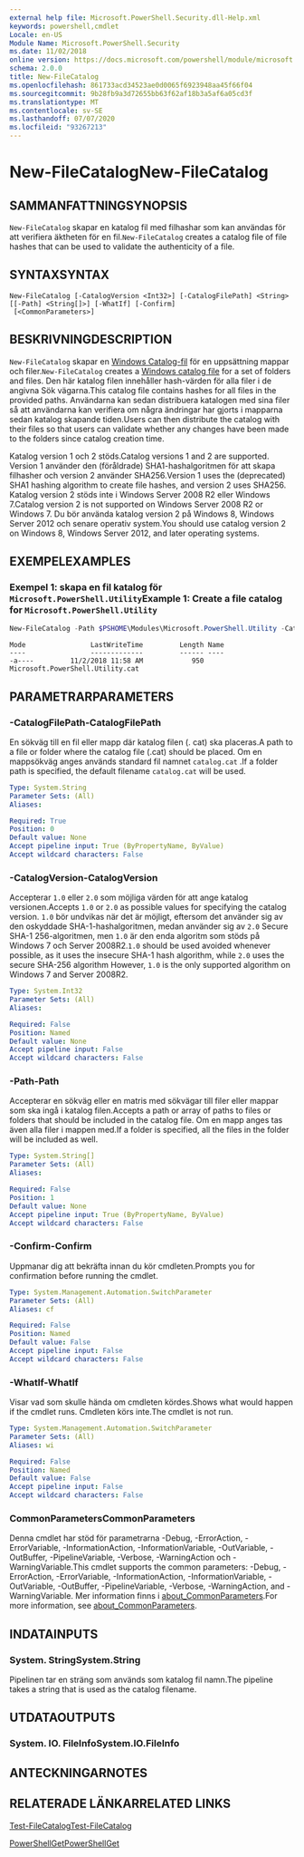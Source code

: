 ```yaml
---
external help file: Microsoft.PowerShell.Security.dll-Help.xml
keywords: powershell,cmdlet
Locale: en-US
Module Name: Microsoft.PowerShell.Security
ms.date: 11/02/2018
online version: https://docs.microsoft.com/powershell/module/microsoft.powershell.security/new-filecatalog?view=powershell-6&WT.mc_id=ps-gethelp
schema: 2.0.0
title: New-FileCatalog
ms.openlocfilehash: 861733acd34523ae0d0065f6923948aa45f66f04
ms.sourcegitcommit: 9b28fb9a3d72655bb63f62af18b3a5af6a05cd3f
ms.translationtype: MT
ms.contentlocale: sv-SE
ms.lasthandoff: 07/07/2020
ms.locfileid: "93267213"
---
```

# <span data-ttu-id="f8778-103">New-FileCatalog</span><span class="sxs-lookup"><span data-stu-id="f8778-103">New-FileCatalog</span></span>

## <span data-ttu-id="f8778-104">SAMMANFATTNING</span><span class="sxs-lookup"><span data-stu-id="f8778-104">SYNOPSIS</span></span>
<span data-ttu-id="f8778-105">`New-FileCatalog` skapar en katalog fil med filhashar som kan användas för att verifiera äktheten för en fil.</span><span class="sxs-lookup"><span data-stu-id="f8778-105">`New-FileCatalog` creates a catalog file of file hashes that can be used to validate the authenticity of a file.</span></span>

## <span data-ttu-id="f8778-106">SYNTAX</span><span class="sxs-lookup"><span data-stu-id="f8778-106">SYNTAX</span></span>

```
New-FileCatalog [-CatalogVersion <Int32>] [-CatalogFilePath] <String> [[-Path] <String[]>] [-WhatIf] [-Confirm]
 [<CommonParameters>]
```

## <span data-ttu-id="f8778-107">BESKRIVNING</span><span class="sxs-lookup"><span data-stu-id="f8778-107">DESCRIPTION</span></span>

<span data-ttu-id="f8778-108">`New-FileCatalog` skapar en [Windows Catalog-fil](/windows-hardware/drivers/install/catalog-files) för en uppsättning mappar och filer.</span><span class="sxs-lookup"><span data-stu-id="f8778-108">`New-FileCatalog` creates a [Windows catalog file](/windows-hardware/drivers/install/catalog-files) for a set of folders and files.</span></span>
<span data-ttu-id="f8778-109">Den här katalog filen innehåller hash-värden för alla filer i de angivna Sök vägarna.</span><span class="sxs-lookup"><span data-stu-id="f8778-109">This catalog file contains hashes for all files in the provided paths.</span></span>
<span data-ttu-id="f8778-110">Användarna kan sedan distribuera katalogen med sina filer så att användarna kan verifiera om några ändringar har gjorts i mapparna sedan katalog skapande tiden.</span><span class="sxs-lookup"><span data-stu-id="f8778-110">Users can then distribute the catalog with their files so that users can validate whether any changes have been made to the folders since catalog creation time.</span></span>

<span data-ttu-id="f8778-111">Katalog version 1 och 2 stöds.</span><span class="sxs-lookup"><span data-stu-id="f8778-111">Catalog versions 1 and 2 are supported.</span></span> <span data-ttu-id="f8778-112">Version 1 använder den (föråldrade) SHA1-hashalgoritmen för att skapa filhasher och version 2 använder SHA256.</span><span class="sxs-lookup"><span data-stu-id="f8778-112">Version 1 uses the (deprecated) SHA1 hashing algorithm to create file hashes, and version 2 uses SHA256.</span></span>
<span data-ttu-id="f8778-113">Katalog version 2 stöds inte i Windows Server 2008 R2 eller Windows 7.</span><span class="sxs-lookup"><span data-stu-id="f8778-113">Catalog version 2 is not supported on Windows Server 2008 R2 or Windows 7.</span></span>
<span data-ttu-id="f8778-114">Du bör använda katalog version 2 på Windows 8, Windows Server 2012 och senare operativ system.</span><span class="sxs-lookup"><span data-stu-id="f8778-114">You should use catalog version 2 on Windows 8, Windows Server 2012, and later operating systems.</span></span>

## <span data-ttu-id="f8778-115">EXEMPEL</span><span class="sxs-lookup"><span data-stu-id="f8778-115">EXAMPLES</span></span>

### <span data-ttu-id="f8778-116">Exempel 1: skapa en fil katalog för `Microsoft.PowerShell.Utility`</span><span class="sxs-lookup"><span data-stu-id="f8778-116">Example 1: Create a file catalog for `Microsoft.PowerShell.Utility`</span></span>

```powershell
New-FileCatalog -Path $PSHOME\Modules\Microsoft.PowerShell.Utility -CatalogFilePath \temp\Microsoft.PowerShell.Utility.cat -CatalogVersion 2.0
```

```Output
Mode                LastWriteTime         Length Name
----                -------------         ------ ----
-a----         11/2/2018 11:58 AM            950 Microsoft.PowerShell.Utility.cat
```

## <span data-ttu-id="f8778-117">PARAMETRAR</span><span class="sxs-lookup"><span data-stu-id="f8778-117">PARAMETERS</span></span>

### <span data-ttu-id="f8778-118">-CatalogFilePath</span><span class="sxs-lookup"><span data-stu-id="f8778-118">-CatalogFilePath</span></span>

<span data-ttu-id="f8778-119">En sökväg till en fil eller mapp där katalog filen (. cat) ska placeras.</span><span class="sxs-lookup"><span data-stu-id="f8778-119">A path to a file or folder where the catalog file (.cat) should be placed.</span></span>
<span data-ttu-id="f8778-120">Om en mappsökväg anges används standard fil namnet `catalog.cat` .</span><span class="sxs-lookup"><span data-stu-id="f8778-120">If a folder path is specified, the default filename `catalog.cat` will be used.</span></span>

```yaml
Type: System.String
Parameter Sets: (All)
Aliases:

Required: True
Position: 0
Default value: None
Accept pipeline input: True (ByPropertyName, ByValue)
Accept wildcard characters: False
```

### <span data-ttu-id="f8778-121">-CatalogVersion</span><span class="sxs-lookup"><span data-stu-id="f8778-121">-CatalogVersion</span></span>

<span data-ttu-id="f8778-122">Accepterar `1.0` eller `2.0` som möjliga värden för att ange katalog versionen.</span><span class="sxs-lookup"><span data-stu-id="f8778-122">Accepts `1.0` or `2.0` as possible values for specifying the catalog version.</span></span>
<span data-ttu-id="f8778-123">`1.0` bör undvikas när det är möjligt, eftersom det använder sig av den oskyddade SHA-1-hashalgoritmen, medan använder sig av `2.0` Secure SHA-1 256-algoritmen, men `1.0` är den enda algoritm som stöds på Windows 7 och Server 2008R2.</span><span class="sxs-lookup"><span data-stu-id="f8778-123">`1.0` should be used avoided whenever possible, as it uses the insecure SHA-1 hash algorithm, while `2.0` uses the secure SHA-256 algorithm However, `1.0` is the only supported algorithm on Windows 7 and Server 2008R2.</span></span>

```yaml
Type: System.Int32
Parameter Sets: (All)
Aliases:

Required: False
Position: Named
Default value: None
Accept pipeline input: False
Accept wildcard characters: False
```

### <span data-ttu-id="f8778-124">-Path</span><span class="sxs-lookup"><span data-stu-id="f8778-124">-Path</span></span>

<span data-ttu-id="f8778-125">Accepterar en sökväg eller en matris med sökvägar till filer eller mappar som ska ingå i katalog filen.</span><span class="sxs-lookup"><span data-stu-id="f8778-125">Accepts a path or array of paths to files or folders that should be included in the catalog file.</span></span>
<span data-ttu-id="f8778-126">Om en mapp anges tas även alla filer i mappen med.</span><span class="sxs-lookup"><span data-stu-id="f8778-126">If a folder is specified, all the files in the folder will be included as well.</span></span>

```yaml
Type: System.String[]
Parameter Sets: (All)
Aliases:

Required: False
Position: 1
Default value: None
Accept pipeline input: True (ByPropertyName, ByValue)
Accept wildcard characters: False
```

### <span data-ttu-id="f8778-127">-Confirm</span><span class="sxs-lookup"><span data-stu-id="f8778-127">-Confirm</span></span>

<span data-ttu-id="f8778-128">Uppmanar dig att bekräfta innan du kör cmdleten.</span><span class="sxs-lookup"><span data-stu-id="f8778-128">Prompts you for confirmation before running the cmdlet.</span></span>

```yaml
Type: System.Management.Automation.SwitchParameter
Parameter Sets: (All)
Aliases: cf

Required: False
Position: Named
Default value: False
Accept pipeline input: False
Accept wildcard characters: False
```

### <span data-ttu-id="f8778-129">-WhatIf</span><span class="sxs-lookup"><span data-stu-id="f8778-129">-WhatIf</span></span>

<span data-ttu-id="f8778-130">Visar vad som skulle hända om cmdleten kördes.</span><span class="sxs-lookup"><span data-stu-id="f8778-130">Shows what would happen if the cmdlet runs.</span></span>
<span data-ttu-id="f8778-131">Cmdleten körs inte.</span><span class="sxs-lookup"><span data-stu-id="f8778-131">The cmdlet is not run.</span></span>

```yaml
Type: System.Management.Automation.SwitchParameter
Parameter Sets: (All)
Aliases: wi

Required: False
Position: Named
Default value: False
Accept pipeline input: False
Accept wildcard characters: False
```

### <span data-ttu-id="f8778-132">CommonParameters</span><span class="sxs-lookup"><span data-stu-id="f8778-132">CommonParameters</span></span>

<span data-ttu-id="f8778-133">Denna cmdlet har stöd för parametrarna -Debug, -ErrorAction, -ErrorVariable, -InformationAction, -InformationVariable, -OutVariable, -OutBuffer, -PipelineVariable, -Verbose, -WarningAction och -WarningVariable.</span><span class="sxs-lookup"><span data-stu-id="f8778-133">This cmdlet supports the common parameters: -Debug, -ErrorAction, -ErrorVariable, -InformationAction, -InformationVariable, -OutVariable, -OutBuffer, -PipelineVariable, -Verbose, -WarningAction, and -WarningVariable.</span></span> <span data-ttu-id="f8778-134">Mer information finns i [about_CommonParameters](https://go.microsoft.com/fwlink/?LinkID=113216).</span><span class="sxs-lookup"><span data-stu-id="f8778-134">For more information, see [about_CommonParameters](https://go.microsoft.com/fwlink/?LinkID=113216).</span></span>

## <span data-ttu-id="f8778-135">INDATA</span><span class="sxs-lookup"><span data-stu-id="f8778-135">INPUTS</span></span>

### <span data-ttu-id="f8778-136">System. String</span><span class="sxs-lookup"><span data-stu-id="f8778-136">System.String</span></span>

<span data-ttu-id="f8778-137">Pipelinen tar en sträng som används som katalog fil namn.</span><span class="sxs-lookup"><span data-stu-id="f8778-137">The pipeline takes a string that is used as the catalog filename.</span></span>

## <span data-ttu-id="f8778-138">UTDATA</span><span class="sxs-lookup"><span data-stu-id="f8778-138">OUTPUTS</span></span>

### <span data-ttu-id="f8778-139">System. IO. FileInfo</span><span class="sxs-lookup"><span data-stu-id="f8778-139">System.IO.FileInfo</span></span>

## <span data-ttu-id="f8778-140">ANTECKNINGAR</span><span class="sxs-lookup"><span data-stu-id="f8778-140">NOTES</span></span>

## <span data-ttu-id="f8778-141">RELATERADE LÄNKAR</span><span class="sxs-lookup"><span data-stu-id="f8778-141">RELATED LINKS</span></span>

[<span data-ttu-id="f8778-142">Test-FileCatalog</span><span class="sxs-lookup"><span data-stu-id="f8778-142">Test-FileCatalog</span></span>](Test-FileCatalog.md)

[<span data-ttu-id="f8778-143">PowerShellGet</span><span class="sxs-lookup"><span data-stu-id="f8778-143">PowerShellGet</span></span>](/powerShell/module/powershellget)
